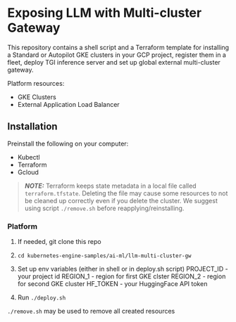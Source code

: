 # Exposing LLM with Multi-cluster Gateway 

This repository contains a shell script and a Terraform template for installing a Standard or Autopilot GKE clusters in your GCP project, register them in a fleet, deploy TGI inference server and set up global external multi-cluster gateway.


Platform resources:
* GKE Clusters
* External Application Load Balancer

## Installation

Preinstall the following on your computer:
* Kubectl
* Terraform 
* Gcloud

> **_NOTE:_** Terraform keeps state metadata in a local file called `terraform.tfstate`. Deleting the file may cause some resources to not be cleaned up correctly even if you delete the cluster. We suggest using script `./remove.sh` before reapplying/reinstalling.

### Platform

1. If needed, git clone this repo

2. `cd kubernetes-engine-samples/ai-ml/llm-multi-cluster-gw`

3. Set up env variables (either in shell or in deploy.sh script)
   PROJECT_ID  - your project id
   REGION_1 - region for first GKE clster
   REGION_2 - region for second GKE cluster
   HF_TOKEN - your HuggingFace API token

4. Run `./deploy.sh`

`./remove.sh` may be used to remove all created resources